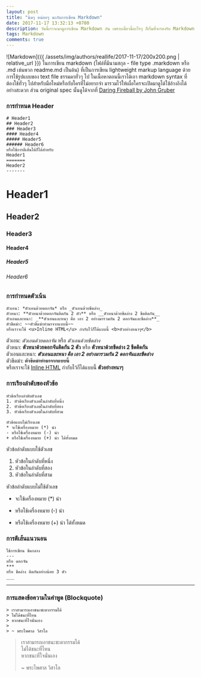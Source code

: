```yaml
---
layout: post
title: "นิดๆ หน่อยๆ นะกับการเขียน Markdown"
date: 2017-11-17 13:32:13 +0700
description: วันนี้เราจะมาดูการเขียน Markdown กัน เพราะเดี๋ยวนี้อะไรๆ ก็เริ่มที่จะรองรับ Markdown กันล่ะ
tags: Markdown
comments: true
---
```

![Markdown]({{ /assets/img/authors/reallife/2017-11-17/200x200.png | relative_url }})
ในการเขียน markdown (ไฟล์ที่มีนามสกุล - file type .markdown หรือ .md เช่นพวก readme.md เป็นต้น) ที่เป็นการเขียน lightweight markup language ด้วยการใช้รูปแบบของ text file ธรรมดาทั่วๆ ไป ในเนื้อหาตอนนี้เราได้เอา markdown syntax ที่ต้องใช้ทั่วๆ ไปสำหรับมือใหม่หรือกับใครที่ไม่อยากจำ มารวมไว้ให้เผื่อใครจะเปิดมาดูได้ใช้อ้างอิงได้อย่างสะดวก ส่วน original spec นั้นดูได้จากที่ [Daring Fireball by John Gruber](https://daringfireball.net/projects/markdown/)

### การกำหนด Header
~~~
# Header1
## Header2
### Header3
#### Header4
##### Header5
###### Header6
หรือใช้การตีเส้นใต้ก็ได้สำหรับ
Header1
=======
Header2
-------
~~~
# Header1
## Header2
### Header3
#### Header4
##### Header5
###### Header6

### การกำหนดตัวเน้น
~~~
ตัวเอน: *ตัวเอนด้วยดอกจัน* หรือ _ตัวเอนด้วยขีดล่าง_
ตัวหนา: **ตัวหนาด้วยดอกจันติดกัน 2 ตัว** หรือ __ตัวหนาด้วยขีดล่าง 2 ขีดติดกัน__
ตัวเอนและหนา: _**ตัวเอนและหนา คือ เอา 2 อย่างมารวมกัน 2 ดอกจันและขีดล่าง**_
ตัวขีดฆ่า: ~~ตัวขีดฆ่าทำมาจากแบบนี้~~
หรือเราจะใช้ <u>Inline HTML</u> กำกับไว้ก็ได้แบบนี้ <b>ตัวอย่างหนาๆ</b>
~~~

ตัวเอน: *ตัวเอนด้วยดอกจัน* หรือ _ตัวเอนด้วยขีดล่าง_  
ตัวหนา: **ตัวหนาด้วยดอกจันติดกัน 2 ตัว** หรือ __ตัวหนาด้วยขีดล่าง 2 ขีดติดกัน__  
ตัวเอนและหนา: _**ตัวเอนและหนา คือ เอา 2 อย่างมารวมกัน 2 ดอกจันและขีดล่าง**_  
ตัวขีดฆ่า: ~~ตัวขีดฆ่าทำมาจากแบบนี้~~  
หรือเราจะใช้ <u>Inline HTML</u> กำกับไว้ก็ได้แบบนี้ <b>ตัวอย่างหนาๆ</b>  
### การเรียงลำดับของหัวข้อ
~~~
หัวข้อเรียงลำดับตัวเลข
1. หัวข้อเรียงตัวเลขในลำดับที่หนึ่ง
2. หัวข้อเรียงตัวเลขในลำดับที่สอง
3. หัวข้อเรียงตัวเลขในลำดับที่สาม

หัวข้อแบบไม่เรียงเลข
* จะใช้เครื่องหมาย (*) นำ
- หรือใช้เครื่องหมาย (-) นำ
+ หรือใช้เครื่องหมาย (+) นำ ได้ทั้งหมด
~~~
หัวข้อลำดับแบบใช้ตัวเลข
1. หัวข้อในลำดับที่หนึ่ง
2. หัวข้อในลำดับที่สอง
3. หัวข้อในลำดับที่สาม

หัวข้อลำดับแบบไม่ใช้ตัวเลข
* จะใช้เครื่องหมาย (*) นำ
- หรือใช้เครื่องหมาย (-) นำ
+ หรือใช้เครื่องหมาย (+) นำ ได้ทั้งหมด

### การตีเส้นแนวนอน
~~~
ใช้การเขียน ขีดกลาง
---
หรือ ดอกจัน
***
หรือ ขีดล่าง ติดกันอย่างน้อย 3 ตัว
___
~~~
---

### การแสดงข้อความในคำพูด (Blockquote)
~~~
> เราสามารถเอาชนะชะตากรรมได้  
> ไม่ได้ชนะที่ไหน  
> หากชนะที่ใจนั่นเอง
>
> ~ พระไพศาล วิสาโล
~~~
> เราสามารถเอาชนะชะตากรรมได้  
> ไม่ได้ชนะที่ไหน  
> หากชนะที่ใจนั่นเอง
>
> ~ พระไพศาล วิสาโล
